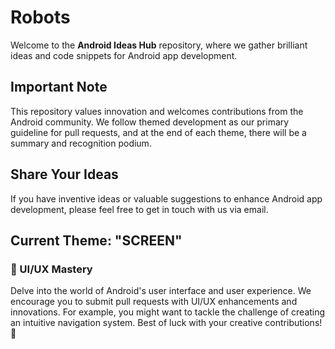 # Robots

Welcome to the **Android Ideas Hub** repository, where we gather brilliant ideas and code snippets for Android app development.

## Important Note

This repository values innovation and welcomes contributions from the Android community. We follow themed development as our primary guideline for pull requests, and at the end of each theme, there will be a summary and recognition podium.

## Share Your Ideas

If you have inventive ideas or valuable suggestions to enhance Android app development, please feel free to get in touch with us via email.

## Current Theme: "SCREEN"

### 📱 UI/UX Mastery

Delve into the world of Android's user interface and user experience. We encourage you to submit pull requests with UI/UX enhancements and innovations. For example, you might want to tackle the challenge of creating an intuitive navigation system. Best of luck with your creative contributions! 🚀
